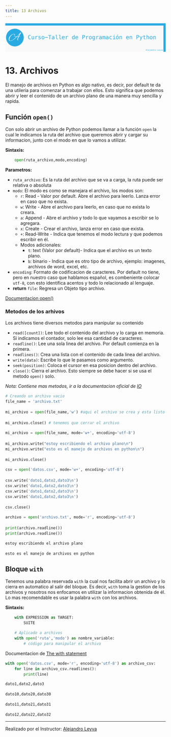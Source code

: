 ```yaml
---
title: 13 Archivos
---
```


![banner](assets/banner.png)

# 13. Archivos

El manejo de archivos en Python es algo nativo, es decir, por default te da una utileria para comenzar a trabajar con ellos. Esto significa que podemos abrir y leer el contenido de un archivo plano de una manera muy sencilla y rapida.

## Función `open()`

Con solo abrir un archivo de Python podemos llamar a la función `open` la cual le indicamos la ruta del archivo que queremos abrir y cargar su informacion, junto con el modo en que lo vamos a utilizar.

**Sintaxis:**

```python
    open(ruta_archivo,modo,encoding)
```

**Parametros:**

- `ruta_archivo`: Es la ruta del archivo que se va a carga, la ruta puede ser relativa o absoluta
- `modo`: El modo es como se manejara el archivo, los modos son:
  - `r`: Read - Valor por default. Abre el archivo para leerlo. Lanza error en caso que no exista.
  - `w`: Write - Abre el archivo para leerlo, en caso que no exista lo creara.
  - `a`: Append - Abre el archivo y todo lo que vayamos a escribir se lo agregara.
  - `x`: Create - Crear el archivo, lanza error en caso que exista.
  - `+`: Read-Write - Indica que tenemos el modo lectura y que podemos escribir en él.
  - Modos adicionales:
    - `t`: text (Valor por default)- Indica que el archivo es un texto plano.
    - `b`: binario - Indica que es otro tipo de archivo, ejemplo: imagenes, archivos de word, excel, etc.
- `encoding`: Formato de codificacion de caracteres. Por default no tiene, pero en nuestro caso que hablamos español, es combeniente colocar `utf-8`, con esto identifica acentos y todo lo relacionado al lenguaje.
- **return** `file`: Regresa un Objeto tipo archivo.

[Documentacion open()](https://docs.python.org/3/library/functions.html#open)

### Metodos de los arhivos

Los archivos tiene diversos metodos para manipular su contenido

- `read([count])`: Lee todo el contenido del archivo y lo carga en memoria. Si indicamos el contador, solo lee esa cantidad de caracteres.
- `readline()`: Lee una sola linea del archivo. Por default comienza en la primera.
- `readlines()`: Crea una lista con el contenido de cada linea del archivo.
- `write(data)`: Escribe lo que le pasamos como argumento.
- `seek(position)`: Coloca el cursor en esa posicion dentro del archivo.
- `close()`: Cierra el archivo. Esto siempre se debe hacer si se usa el metodo `open()` solo.

*Nota: Contiene mas metodos, ir a la documentacion oficial de [IO](https://docs.python.org/3/library/io.html)*

```python
# Creando un archivo vacio
file_name = 'archivo.txt'

mi_archivo = open(file_name,'w') #aqui el archivo se crea y esta listo para escribir en él

mi_archivo.close() # tenemos que cerrar el archivo
```

```python
mi_archivo = open(file_name, mode='w+', encoding='utf-8')

mi_archivo.write("estoy escribiendo el archivo plano\n")
mi_archivo.write("esto es el manejo de archivos en python\n")

mi_archivo.close()
```

```python
csv = open('datos.csv', mode='w+', encoding='utf-8')

csv.write('dato1,dato2,dato3\n')
csv.write('dato1,dato2,dato3\n')
csv.write('dato1,dato2,dato3\n')
csv.write('dato1,dato2,dato3\n')

csv.close()
```

```python
archivo = open('archivo.txt', mode='r', encoding='utf-8')

print(archivo.readline())
print(archivo.readline())
```

    estoy escribiendo el archivo plano

    esto es el manejo de archivos en python

## Bloque `with`

Tenemos una palabra reservada `with` la cual nos facilita abrir un archivo y lo cierra en automatico al salir del bloque. Es decir, `with` toma la gestion de los archivos y nosotros nos enfocamos en utilizar la informacion obtenida de él. Lo mas recomendable es usar la palabra `with` con los archivos.

**Sintaxis:**

```python
    with EXPRESSION as TARGET:
        SUITE
```

```python
    # Aplicado a archivos
    with open('ruta','modo') as nombre_variable:
        # código para manipular el archivo

```

Documentacion de [The with statement](https://docs.python.org/3/reference/compound_stmts.html#the-with-statement)

```python
with open('datos.csv', mode='r', encoding='utf-8') as archivo_csv:
    for line in archivo_csv.readlines():
        print(line)

```

    dato1,dato2,dato3

    dato10,dato20,dato30

    dato11,dato21,dato31

    dato12,dato22,dato32

---
Realizado por el Instructor: [Alejandro Leyva](https://www.alejandro-leyva.com/)
